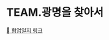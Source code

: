 # TEAM.광명을 찾아서
[🔗 협업일지 링크](https://www.notion.so/26826cc555b4805d93b3e6cfce88031c?source=copy_link)
